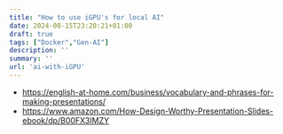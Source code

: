 ```yaml
---
title: "How to use iGPU's for local AI" 
date: 2024-08-15T23:20:21+01:00
draft: true
tags: ["Docker","Gen-AI"]
description: ''
summary: ''
url: 'ai-with-iGPU'
---
```


* https://english-at-home.com/business/vocabulary-and-phrases-for-making-presentations/
* https://www.amazon.com/How-Design-Worthy-Presentation-Slides-ebook/dp/B00FX3IMZY